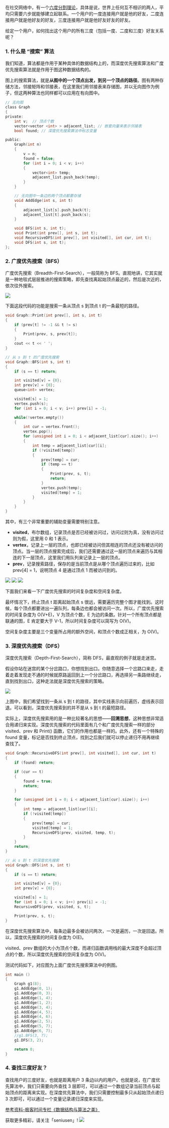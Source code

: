 在社交网络中，有一个[六度分割理论](https://zh.wikipedia.org/wiki/%E5%85%AD%E5%BA%A6%E5%88%86%E9%9A%94%E7%90%86%E8%AE%BA)，具体是说，世界上任何互不相识的两人，平均只需要六步就能够建立起联系。一个用户的一度连接用户就是他的好友，二度连接用户就是他好友的好友，三度连接用户就是他好友好友的好友。

给定一个用户，如何找出这个用户的所有三度（包括一度、二度和三度）好友关系呢？

### 1. 什么是 “搜索” 算法

我们知道，算法都是作用于某种具体的数据结构上的，而深度优先搜索算法和广度优先搜索算法就是作用于图这种数据结构的。

图上的搜索算法，就是**从图中的一个顶点出发，到另一个顶点的路径**。图有两种存储方法，邻接矩阵和邻接表，在这里我们用邻接表来存储图，并以无向图作为例子，但这两种算法也同样都可以应用在有向图中。

```c
// 无向图
class Graph
{
private:
    int v;  // 顶点个数
    vector<vector <int> > adjacent_list; // 嵌套向量来表示邻接表
    bool found; // 深度优先搜索算法中标志变量

public:
    Graph(int n)
    {
        v = n;
        found = false;
        for (int i = 0; i < v; i++)
        {
            vector<int> temp;
            adjacent_list.push_back(temp);
        }
    }

    // 无向图中一条边的两个顶点都要存储
    void AddEdge(int s, int t)
    {
        adjacent_list[s].push_back(t);
        adjacent_list[t].push_back(s);
    }

    void BFS(int s, int t);
    void Print(int prev[], int s, int t);
    void RecursiveDFS(int prev[], int visited[], int cur, int t);
    void DFS(int s, int t);
};
```

### 2. 广度优先搜索（BFS）

广度优先搜索（Breadth-First-Search），一般简称为 BFS。直观地讲，它其实就是一种地毯式层层推进的搜索策略，即先查找离起始顶点最近的，然后是次近的，依次往外搜索。

![](https://upload-images.jianshu.io/upload_images/11895466-b816cf52f1d7fb3e.jpg?imageMogr2/auto-orient/strip%7CimageView2/2/w/1240)

下面这段代码的功能是搜索一条从顶点 s 到顶点 t 的一条最短的路径。

```c
void Graph::Print(int prev[], int s, int t)
{
    if (prev[t] != -1 && t != s)
    {
        Print(prev, s, prev[t]);
    }
    cout << t << ' ';
}

// 从 s 到 t 的广度优先搜索
void Graph::BFS(int s, int t)
{
    if (s == t) return;

    int visited[v] = {0};
    int prev[v] = {0};
    queue<int> vertex;

    visited[s] = 1;
    vertex.push(s);
    for (int i = 0; i < v; i++) prev[i] = -1;

    while(!vertex.empty())
    {
        int cur = vertex.front();
        vertex.pop();
        for (unsigned int i = 0; i < adjacent_list[cur].size(); i++)
        {
            int temp = adjacent_list[cur][i];
            if (!visited[temp])
            {
                prev[temp] = cur;
                if (temp == t)
                {
                    Print(prev, s, t);
                    return;
                }
                vertex.push(temp);
                visited[temp] = 1;
            }
        }
    }
}
```
其中，有三个非常重要的辅助变量需要特别注意。

- **visited**，布尔数组，记录顶点是否已经被访问过，访问过则为真，没有访问过则为假，这里用 0 和 1 表示。
- **vertex**，记录上一层的顶点，也即已经被访问但其相连的顶点还没有被访问的顶点。当一层的顶点搜索完成后，我们还需要通过这一层的顶点来遍历与其相连的下一层顶点，这里我们用队列来记录上一层的顶点。
- **prev**，记录搜索路径，保存的是当前顶点是从哪个顶点遍历过来的，比如 prev[4] = 1，说明顶点 4 是通过顶点 1 而被访问到的。

![](https://upload-images.jianshu.io/upload_images/11895466-9b707a03987bd122.jpg?imageMogr2/auto-orient/strip%7CimageView2/2/w/1240)
![](https://upload-images.jianshu.io/upload_images/11895466-983228b5d99c9a56.jpg?imageMogr2/auto-orient/strip%7CimageView2/2/w/1240)
![](https://upload-images.jianshu.io/upload_images/11895466-22ae0c66b9d1e31d.jpg?imageMogr2/auto-orient/strip%7CimageView2/2/w/1240)

下面我们来看一下广度优先搜索的时间复杂度和空间复杂度。

最坏情况下，终止顶点 t 距离起始顶点 s 很远，需要遍历完整个图才能找到。这时候，每个顶点都要进出一遍队列，每条边也都会被访问一次。所以，广度优先搜索的时间复杂度为 O(V+E)，V 为顶点个数，E 为边的条数。针对一个所有顶点都是联通的图，E 肯定要大于 V-1，所以时间复杂度可以简写为 O(V)。

空间复杂度主要是三个变量所占用的额外空间，和顶点个数成正相关，为 O(V)。

### 3. 深度优先搜索（DFS）

深度优先搜索（Depth-First-Search），简称 DFS，最直观的例子就是走迷宫。

假设你站在迷宫的某个分岔路口，你想找到出口。你随意选择一个岔路口来走，走着走着发现走不通的时候就原路返回到上一个分岔路口，再选择另一条路继续走，直到找到出口，这种走法就是深度优先搜索的策略。

![](https://upload-images.jianshu.io/upload_images/11895466-8974c07087798b7c.jpg?imageMogr2/auto-orient/strip%7CimageView2/2/w/1240)

上图中，我们希望找到一条从 s 到 t 的路径，其中实线表示向前遍历，虚线表示回退。可以看到，深度优先搜索到的并不是从 s 到 t  的最短路径。

实际上，深度优先搜索用的是一种比较著名的思想——**回溯思想**，这种思想非常适合用递归来实现。深度优先搜索的代码里面有几个和广度优先搜索一样的部分 visited、prev 和 Print() 函数，它们的作用也都是一样的。此外，还有一个特殊的 found 变量，标记是否找到终止顶点，找到之后我们就可以停止递归不用再继续查找了。

```c
void Graph::RecursiveDFS(int prev[], int visited[], int cur, int t)
{
    if (found) return;

    if (cur == t)
    {
        found = true;
        return;
    }

    for (unsigned int i = 0; i < adjacent_list[cur].size(); i++)
    {
        int temp = adjacent_list[cur][i];
        if (!visited[temp])
        {
            prev[temp] = cur;
            visited[temp] = 1;
            RecursiveDFS(prev, visited, temp, t);
        }
    }
    return;
}

// 从 s 到 t 的深度优先搜索
void Graph::DFS(int s, int t)
{
    if (s == t) return;

    int visited[v] = {0};
    int prev[v] = {0};

    visited[s] = 1;
    for (int i = 0; i < v; i++) prev[i] = -1;
    RecursiveDFS(prev, visited, s, t);

    Print(prev, s, t);
}
```

在深度优先搜索算法中，每条边最多会被访问两次，一次是遍历，一次是回退。所以，深度优先搜索的时间复杂度为 O(E)。

visited、prev 数组的大小为顶点个数，而递归函数调用栈的最大深度不会超过顶点的个数，所以深度优先搜索的空间复杂度为 O(V)。

测试代码如下，对应图为上面广度优先搜索算法中的例图。

```c
int main ()
{
    Graph g1(8);
    g1.AddEdge(0, 1);
    g1.AddEdge(0, 3);
    g1.AddEdge(1, 4);
    g1.AddEdge(1, 2);
    g1.AddEdge(3, 4);
    g1.AddEdge(4, 5);
    g1.AddEdge(4, 6);
    g1.AddEdge(2, 5);
    g1.AddEdge(5, 7);
    g1.AddEdge(6, 7);
    //g1.BFS(3, 7);
    g1.DFS(3, 2);

    return 0;
}
```
### 4. 查找三度好友？

查找用户的三度好友，也就是距离用户 3 条边以内的用户。也就是说，在广度优先算法中，我们只需要向外查找 3 层即可，可以通过一个数组记录当前顶点与起始顶点的距离来实现。在深度优先算法中，我们只需要控制最多只从起始顶点递归 3 次即可，可以通过一个变量记录递归深度来实现。



[参考资料-极客时间专栏《数据结构与算法之美》](https://time.geekbang.org/column/126)

获取更多精彩，请关注「seniusen」! 
![](https://upload-images.jianshu.io/upload_images/11895466-ee82f7655f20bfeb.jpg?imageMogr2/auto-orient/strip%7CimageView2/2/w/1240)
